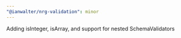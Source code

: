```yaml
---
"@ianwalter/nrg-validation": minor
---
```


Adding isInteger, isArray, and support for nested SchemaValidators
